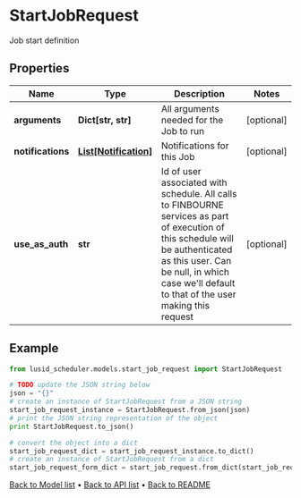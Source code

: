 # StartJobRequest

Job start definition

## Properties
Name | Type | Description | Notes
------------ | ------------- | ------------- | -------------
**arguments** | **Dict[str, str]** | All arguments needed for the Job to run | [optional] 
**notifications** | [**List[Notification]**](Notification.md) | Notifications for this Job | [optional] 
**use_as_auth** | **str** | Id of user associated with schedule. All calls to FINBOURNE services  as part of execution of this schedule will be authenticated as this   user. Can be null, in which case we&#39;ll default to that of the user   making this request | [optional] 

## Example

```python
from lusid_scheduler.models.start_job_request import StartJobRequest

# TODO update the JSON string below
json = "{}"
# create an instance of StartJobRequest from a JSON string
start_job_request_instance = StartJobRequest.from_json(json)
# print the JSON string representation of the object
print StartJobRequest.to_json()

# convert the object into a dict
start_job_request_dict = start_job_request_instance.to_dict()
# create an instance of StartJobRequest from a dict
start_job_request_form_dict = start_job_request.from_dict(start_job_request_dict)
```
[Back to Model list](../README.md#documentation-for-models) &#8226; [Back to API list](../README.md#documentation-for-api-endpoints) &#8226; [Back to README](../README.md)


